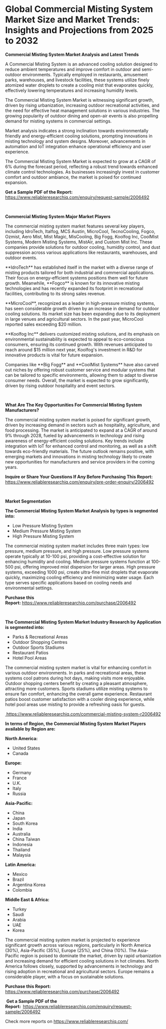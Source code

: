 <p><h1>Global Commercial Misting System Market Size and Market Trends: Insights and Projections from 2025 to 2032</h1></p><p><strong>Commercial Misting System Market Analysis and Latest Trends</strong></p>
<p><p>A Commercial Misting System is an advanced cooling solution designed to reduce ambient temperatures and improve comfort in outdoor and semi-outdoor environments. Typically employed in restaurants, amusement parks, warehouses, and livestock facilities, these systems utilize finely atomized water droplets to create a cooling mist that evaporates quickly, effectively lowering temperatures and increasing humidity levels. </p><p>The Commercial Misting System Market is witnessing significant growth, driven by rising urbanization, increasing outdoor recreational activities, and the need for effective heat management solutions in various industries. The growing popularity of outdoor dining and open-air events is also propelling demand for misting systems in commercial settings. </p><p>Market analysis indicates a strong inclination towards environmentally friendly and energy-efficient cooling solutions, prompting innovations in misting technology and system designs. Moreover, advancements in automation and IoT integration enhance operational efficiency and user experience. </p><p>The Commercial Misting System Market is expected to grow at a CAGR of 6% during the forecast period, reflecting a robust trend towards enhanced climate control technologies. As businesses increasingly invest in customer comfort and outdoor ambiance, the market is poised for continued expansion.</p></p>
<p><strong>Get a Sample PDF of the Report:&nbsp;</strong> <a href="https://www.reliableresearchiq.com/enquiry/request-sample/2006492?utm_campaign=3299&utm_medium=2&utm_source=Github&utm_content=ia&utm_term=10042025&utm_id=commercial-misting-system">https://www.reliableresearchiq.com/enquiry/request-sample/2006492</a></p>
<p>&nbsp;</p>
<p><strong>Commercial Misting System Major Market Players</strong></p>
<p><p>The commercial misting system market features several key players, including IdroTech, Italfog, MCS Austin, MicroCool, TecnoCooling, Fogco, Ozmist, Aero Mist, Mist Magic, MisCooling, Big Fogg, Koolfog Inc, CoolMist Systems, Modern Misting Systems, MistAir, and Custom Mist Inc. These companies provide solutions for outdoor cooling, humidity control, and dust suppression across various applications like restaurants, warehouses, and outdoor events.</p><p>**IdroTech** has established itself in the market with a diverse range of misting products tailored for both industrial and commercial applications. Their focus on energy-efficient systems positions them well for future growth. Meanwhile, **Fogco** is known for its innovative misting technologies and has recently expanded its footprint in recreational facilities, contributing to its strong sales revenue.</p><p>**MicroCool**, recognized as a leader in high-pressure misting systems, has seen considerable growth driven by an increase in demand for outdoor cooling solutions. Its market size has been expanding due to its deployment in large venues and agricultural sectors. In the past year, MicroCool reported sales exceeding $20 million.</p><p>**Koolfog Inc** delivers customized misting solutions, and its emphasis on environmental sustainability is expected to appeal to eco-conscious consumers, ensuring its continued growth. With revenues anticipated to reach around $15 million next year, Koolfog's investment in R&D for innovative products is vital for future expansion.</p><p>Companies like **Big Fogg** and **CoolMist Systems** have also carved out niches by offering robust customer service and modular systems that can be tailored to specific environments, allowing them to adapt to diverse consumer needs. Overall, the market is expected to grow significantly, driven by rising outdoor hospitality and event sectors.</p></p>
<p>&nbsp;</p>
<p><strong>What Are The Key Opportunities For Commercial Misting System Manufacturers?</strong></p>
<p><p>The commercial misting system market is poised for significant growth, driven by increasing demand in sectors such as hospitality, agriculture, and food processing. The market is anticipated to expand at a CAGR of around 9% through 2028, fueled by advancements in technology and rising awareness of energy-efficient cooling solutions. Key trends include integration with IoT for enhanced control and monitoring, as well as a shift towards eco-friendly materials. The future outlook remains positive, with emerging markets and innovations in misting technology likely to create new opportunities for manufacturers and service providers in the coming years.</p></p>
<p><strong>Inquire or Share Your Questions If Any Before Purchasing This Report:</strong> <a href="https://www.reliableresearchiq.com/enquiry/pre-order-enquiry/2006492?utm_campaign=3299&utm_medium=2&utm_source=Github&utm_content=ia&utm_term=10042025&utm_id=commercial-misting-system">https://www.reliableresearchiq.com/enquiry/pre-order-enquiry/2006492</a></p>
<p>&nbsp;</p>
<p><strong>Market Segmentation</strong></p>
<p><strong>The Commercial Misting System Market Analysis by types is segmented into:</strong></p>
<p><ul><li>Low Pressure Misting System</li><li>Medium Pressure Misting System</li><li>High Pressure Misting System</li></ul></p>
<p><p>The commercial misting system market includes three main types: low pressure, medium pressure, and high pressure. Low pressure systems operate typically at 10-100 psi, providing a cost-effective solution for enhancing humidity and cooling. Medium pressure systems function at 100-500 psi, offering improved mist dispersion for larger areas. High pressure systems, exceeding 1000 psi, create ultra-fine mist droplets that evaporate quickly, maximizing cooling efficiency and minimizing water usage. Each type serves specific applications based on cooling needs and environmental settings.</p></p>
<p><strong>Purchase this Report:&nbsp;</strong><a href="https://www.reliableresearchiq.com/purchase/2006492?utm_campaign=3299&utm_medium=2&utm_source=Github&utm_content=ia&utm_term=10042025&utm_id=commercial-misting-system">https://www.reliableresearchiq.com/purchase/2006492</a></p>
<p>&nbsp;</p>
<p><strong>The Commercial Misting System Market Industry Research by Application is segmented into:</strong></p>
<p><ul><li>Parks & Recreational Areas</li><li>Outdoor Shopping Centres</li><li>Outdoor Sports Stadiums</li><li>Restaurant Patios</li><li>Hotel Pool Areas</li></ul></p>
<p><p>The commercial misting system market is vital for enhancing comfort in various outdoor environments. In parks and recreational areas, these systems cool patrons during hot days, making visits more enjoyable. Outdoor shopping centers benefit by creating a pleasant atmosphere, attracting more customers. Sports stadiums utilize misting systems to ensure fan comfort, enhancing the overall game experience. Restaurant patios boost customer satisfaction with a cooler dining experience, while hotel pool areas use misting to provide a refreshing oasis for guests.</p></p>
<p><a href="https://www.reliableresearchiq.com/commercial-misting-system-r2006492?utm_campaign=3299&utm_medium=2&utm_source=Github&utm_content=ia&utm_term=10042025&utm_id=commercial-misting-system">&nbsp;https://www.reliableresearchiq.com/commercial-misting-system-r2006492</a></p>
<p><strong>In terms of Region, the Commercial Misting System Market Players available by Region are:</strong></p>
<p>
    <p> <strong> North America: </strong>
        <ul>
            <li>United States</li>
            <li>Canada</li>
        </ul>
        </p> 
    <p> <strong> Europe: </strong>
        <ul>
            <li>Germany</li>
            <li>France</li>
            <li>U.K.</li>
            <li>Italy</li>
            <li>Russia</li>
        </ul>
        </p> 
    <p> <strong> Asia-Pacific: </strong>
        <ul>
            <li>China</li>
            <li>Japan</li>
            <li>South Korea</li>
            <li>India</li>
            <li>Australia</li>
            <li>China Taiwan</li>
            <li>Indonesia</li>
            <li>Thailand</li>
            <li>Malaysia</li>
        </ul>
        </p> 
    <p> <strong> Latin America: </strong>
        <ul>
            <li>Mexico</li>
            <li>Brazil</li>
            <li>Argentina Korea</li>
            <li>Colombia</li>
        </ul>
        </p> 
    <p> <strong> Middle East & Africa: </strong>
        <ul>
            <li>Turkey</li>
            <li>Saudi</li>
            <li>Arabia</li>
            <li>UAE</li>
            <li>Korea</li>
        </ul>
    </p>
    </p>
<p><p>The commercial misting system market is projected to experience significant growth across various regions, particularly in North America (30%), Asia-Pacific (35%), Europe (25%), and China (10%). The Asia-Pacific region is poised to dominate the market, driven by rapid urbanization and increasing demand for efficient cooling solutions in hot climates. North America follows closely, supported by advancements in technology and rising adoption in recreational and agricultural sectors. Europe remains a considerable player, with a focus on sustainable solutions.</p></p>
<p><strong>Purchase this Report: </strong><a href="https://www.reliableresearchiq.com/purchase/2006492?utm_campaign=3299&utm_medium=2&utm_source=Github&utm_content=ia&utm_term=10042025&utm_id=commercial-misting-system">https://www.reliableresearchiq.com/purchase/2006492</a></p>
<p>&nbsp;<strong>Get a Sample PDF of the Report:&nbsp;&nbsp;</strong><a href="https://www.reliableresearchiq.com/enquiry/request-sample/2006492?utm_campaign=3299&utm_medium=2&utm_source=Github&utm_content=ia&utm_term=10042025&utm_id=commercial-misting-system">https://www.reliableresearchiq.com/enquiry/request-sample/2006492</a></p>
<p><strong></strong></p>
<p>Check more reports on <a href="https://www.reliableresearchiq.com/?utm_campaign=3299&utm_medium=2&utm_source=Github&utm_content=ia&utm_term=10042025&utm_id=commercial-misting-system">https://www.reliableresearchiq.com/</a></p>